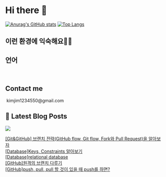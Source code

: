 # Hi there 👋

[![Anurag's GitHub stats](https://github-readme-stats.vercel.app/api?username=wlaud2000)](https://github.com/anuraghazra/github-readme-stats)
[![Top Langs](https://github-readme-stats.vercel.app/api/top-langs/?username=wlaud2000&layout=compact&hide=r,jupyter%20notebook,c%23&exclude_repo=roharui.github.io)](https://github.com/anuraghazra/github-readme-stats)

## 이런 환경에 익숙해요✍🏼

## 언어

<p>
<!-- https://github.com/Envoy-VC/awesome-badges -->
  <img alt="" src= "https://img.shields.io/badge/Spring-6DB33F?style=for-the-badge&logo=spring&logoColor=white"/> 
  <img alt="" src= "https://img.shields.io/badge/Java-ED8B00?style=for-the-badge&logo=openjdk&logoColor=white"/> 
  <img alt="" src= "https://img.shields.io/badge/C%2B%2B-00599C?style=for-the-badge&logo=c%2B%2B&logoColor=white"/>
</p>

## Contact me

<img alt="" src= "https://img.shields.io/badge/Gmail-D14836?style=for-the-badge&logo=gmail&logoColor=white"/>
kimjim1234550@gmail.com


## 📕 Latest Blog Posts
<p>
    <a href="https://learning-study.tistory.com/" target="_blank" rel="noopener noreferrer"><img src="https://img.shields.io/badge/Blogger-FF5722?style=for-the-badge&logo=blogger&logoColor=white"/></a><br>
</p>

<a href="https://learning-study.tistory.com/entry/GitGitHub-%EB%B8%8C%EB%9E%9C%EC%B9%98-%EC%A0%84%EB%9E%B5Git-flow-GitHub-flow-Fork%EC%99%80-Pull-Request%EC%9D%84-%EC%95%8C%EC%95%84%EB%B3%B4%EC%9E%90" target="_blank" rel="noopener noreferrer">[Git&GitHub] 브랜치 전략(GitHub flow, Git flow, Fork와 Pull Request)을 알아보자</a></br><a href="https://learning-study.tistory.com/entry/DatabaseKeys-Constraints-%EC%95%8C%EC%95%84%EB%B3%B4%EA%B8%B0" target="_blank" rel="noopener noreferrer">[Database]Keys, Constraints 알아보기</a></br><a href="https://learning-study.tistory.com/entry/Databaserelational-database" target="_blank" rel="noopener noreferrer">[Database]relational database</a></br><a href="https://learning-study.tistory.com/entry/GitHub%EC%9B%90%EA%B2%A9%EC%9D%98-%EB%B8%8C%EB%9E%9C%EC%B9%98-%EB%8B%A4%EB%A3%A8%EA%B8%B0" target="_blank" rel="noopener noreferrer">[GitHub]원격의 브랜치 다루기</a></br><a href="https://learning-study.tistory.com/entry/GitHubpush-pull-pull-%ED%95%A0-%EA%B2%83%EC%9D%B4-%EC%9E%88%EC%9D%84-%EB%95%8C-push%EB%A5%BC-%ED%95%98%EB%A9%B4" target="_blank" rel="noopener noreferrer">[GitHub]push, pull, pull 할 것이 있을 때 push를 하면?</a></br>